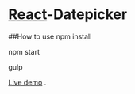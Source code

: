 # [React](http://facebook.github.io/react/)-Datepicker

##How to use
npm install

npm start

gulp



[Live demo](http://jjvvv.github.io/datepicker/datepicker.html) .


